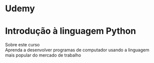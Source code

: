 # Udemy

# Introdução à linguagem Python

Sobre este curso <br>
Aprenda a desenvolver programas de computador usando a linguagem mais popular do mercado de trabalho
